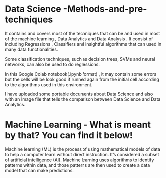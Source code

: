 # Data Science -Methods-and-pre-techniques
It contains and covers most of the techniques that can be and used in most of the machine learning , Data Analytics and Data Analysis . It consist of including Regressions , Classifiers and insightful algorithms that can used in many data functionalities.

Some classification techniques, such as decision trees, SVMs and neural networks, can also be used to do regressions.

In this Google Colab notebook(.ipynb format) , it may contain some errors but the cells will be look good if runned again from the initial cell according to the algorithms used in this environment.

I have uploaded some portable documents about Data Science and also with an Image file that tells the comparison between Data Science and Data Analytics.


# Machine Learning - What is meant by that? You can find it below!
Machine learning (ML) is the process of using mathematical models of data to help a computer learn without direct instruction. It’s considered a subset of artificial intelligence (AI). Machine learning uses algorithms to identify patterns within data, and those patterns are then used to create a data model that can make predictions.
